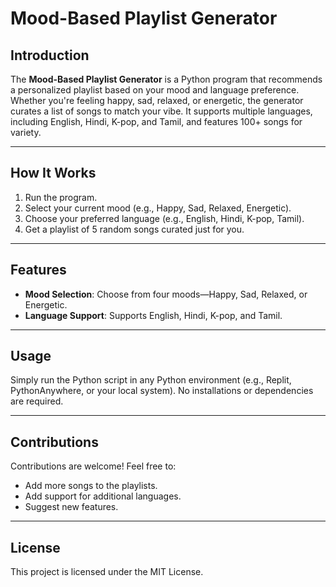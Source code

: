 # **Mood-Based Playlist Generator**

## **Introduction**  
The **Mood-Based Playlist Generator** is a Python program that recommends a personalized playlist based on your mood and language preference. Whether you're feeling happy, sad, relaxed, or energetic, the generator curates a list of songs to match your vibe. It supports multiple languages, including English, Hindi, K-pop, and Tamil, and features 100+ songs for variety.

---

## **How It Works**  
1. Run the program.  
2. Select your current mood (e.g., Happy, Sad, Relaxed, Energetic).  
3. Choose your preferred language (e.g., English, Hindi, K-pop, Tamil).  
4. Get a playlist of 5 random songs curated just for you.  

---

## **Features**  
- **Mood Selection**: Choose from four moods—Happy, Sad, Relaxed, or Energetic.  
- **Language Support**: Supports English, Hindi, K-pop, and Tamil.   

---

## **Usage**  
Simply run the Python script in any Python environment (e.g., Replit, PythonAnywhere, or your local system). No installations or dependencies are required.  

---

## **Contributions**  
Contributions are welcome! Feel free to:  
- Add more songs to the playlists.  
- Add support for additional languages.  
- Suggest new features.  

---

## **License**  
This project is licensed under the MIT License.
